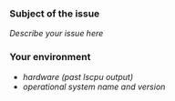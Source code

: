### Subject of the issue

_Describe your issue here_

### Your environment

- _hardware (past lscpu output)_
- _operational system name and version_

